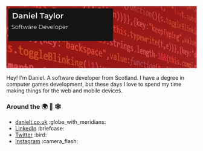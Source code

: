 <img src="https://raw.githubusercontent.com/dantay0803/dantay0803/master/gh-header.png" alt="banner that says Dnaiel Taylor - Software Developer">

<p>
Hey! I'm Daniel. A software developer from Scotland. I have a degree in computer games development, but these days I love to spend my time making things for the web and mobile devices.  
</p>

### Around the :earth_africa: :open_hands: :spider_web:
<ul style="none">
  <li><a href="https://danielt.co.uk">danielt.co.uk</a> :globe_with_meridians:</li>
  <li><a href="https://www.linkedin.com/in/danielt0803/">LinkedIn</a> :briefcase:</li>
  <li><a href="https://twitter.com/DanielTaylorDev">Twitter</a> :bird:</li>
  <li><a href="https://www.instagram.com/danieltaylordev/">Instagram</a> :camera_flash:</li>
</p>

